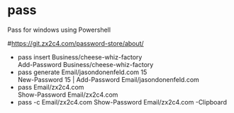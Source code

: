 # pass

Pass for windows using Powershell

#https://git.zx2c4.com/password-store/about/


- pass insert Business/cheese-whiz-factory  
Add-Password Business/cheese-whiz-factory
- pass generate Email/jasondonenfeld.com 15  
New-Password 15 | Add-Password Email/jasondonenfeld.com
- pass Email/zx2c4.com  
Show-Password Email/zx2c4.com  
- pass -c Email/zx2c4.com
Show-Password Email/zx2c4.com -Clipboard